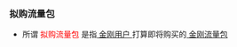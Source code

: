 
### 拟购流量包
- 所谓<font color="Red"> 拟购流量包 </font>是指[ 金刚用户 ](https://github.com/a2zitpro/web/blob/master/kkuser.md)打算即将购买的[ 金刚流量包 ](https://github.com/a2zitpro/web/blob/master/kkdatatrafficpackage.md)
